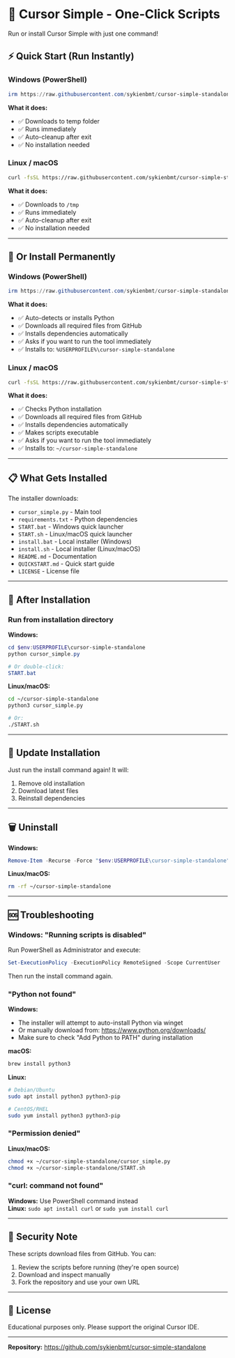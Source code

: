 # 🚀 Cursor Simple - One-Click Scripts

Run or install Cursor Simple with just one command!

## ⚡ Quick Start (Run Instantly)

### Windows (PowerShell)

```powershell
irm https://raw.githubusercontent.com/sykienbmt/cursor-simple-standalone/HEAD/scripts/start.ps1 | iex
```

**What it does:**
- ✅ Downloads to temp folder
- ✅ Runs immediately
- ✅ Auto-cleanup after exit
- ✅ No installation needed

### Linux / macOS

```bash
curl -fsSL https://raw.githubusercontent.com/sykienbmt/cursor-simple-standalone/HEAD/scripts/start.sh | bash
```

**What it does:**
- ✅ Downloads to `/tmp`
- ✅ Runs immediately
- ✅ Auto-cleanup after exit
- ✅ No installation needed

---

## 💾 Or Install Permanently

### Windows (PowerShell)

```powershell
irm https://raw.githubusercontent.com/sykienbmt/cursor-simple-standalone/HEAD/scripts/install.ps1 | iex
```

**What it does:**
- ✅ Auto-detects or installs Python
- ✅ Downloads all required files from GitHub
- ✅ Installs dependencies automatically
- ✅ Asks if you want to run the tool immediately
- ✅ Installs to: `%USERPROFILE%\cursor-simple-standalone`

### Linux / macOS

```bash
curl -fsSL https://raw.githubusercontent.com/sykienbmt/cursor-simple-standalone/HEAD/scripts/install.sh | bash
```

**What it does:**
- ✅ Checks Python installation
- ✅ Downloads all required files from GitHub
- ✅ Installs dependencies automatically
- ✅ Makes scripts executable
- ✅ Asks if you want to run the tool immediately
- ✅ Installs to: `~/cursor-simple-standalone`

---

## 📋 What Gets Installed

The installer downloads:
- `cursor_simple.py` - Main tool
- `requirements.txt` - Python dependencies
- `START.bat` - Windows quick launcher
- `START.sh` - Linux/macOS quick launcher
- `install.bat` - Local installer (Windows)
- `install.sh` - Local installer (Linux/macOS)
- `README.md` - Documentation
- `QUICKSTART.md` - Quick start guide
- `LICENSE` - License file

---

## 🎯 After Installation

### Run from installation directory

**Windows:**
```powershell
cd $env:USERPROFILE\cursor-simple-standalone
python cursor_simple.py

# Or double-click:
START.bat
```

**Linux/macOS:**
```bash
cd ~/cursor-simple-standalone
python3 cursor_simple.py

# Or:
./START.sh
```

---

## 🔄 Update Installation

Just run the install command again! It will:
1. Remove old installation
2. Download latest files
3. Reinstall dependencies

---

## 🗑️ Uninstall

**Windows:**
```powershell
Remove-Item -Recurse -Force "$env:USERPROFILE\cursor-simple-standalone"
```

**Linux/macOS:**
```bash
rm -rf ~/cursor-simple-standalone
```

---

## 🆘 Troubleshooting

### Windows: "Running scripts is disabled"

Run PowerShell as Administrator and execute:
```powershell
Set-ExecutionPolicy -ExecutionPolicy RemoteSigned -Scope CurrentUser
```

Then run the install command again.

### "Python not found"

**Windows:**
- The installer will attempt to auto-install Python via winget
- Or manually download from: https://www.python.org/downloads/
- Make sure to check "Add Python to PATH" during installation

**macOS:**
```bash
brew install python3
```

**Linux:**
```bash
# Debian/Ubuntu
sudo apt install python3 python3-pip

# CentOS/RHEL
sudo yum install python3 python3-pip
```

### "Permission denied"

**Linux/macOS:**
```bash
chmod +x ~/cursor-simple-standalone/cursor_simple.py
chmod +x ~/cursor-simple-standalone/START.sh
```

### "curl: command not found"

**Windows:** Use PowerShell command instead  
**Linux:** `sudo apt install curl` or `sudo yum install curl`

---

## 🔐 Security Note

These scripts download files from GitHub. You can:
1. Review the scripts before running (they're open source)
2. Download and inspect manually
3. Fork the repository and use your own URL

---

## 📄 License

Educational purposes only. Please support the original Cursor IDE.

---

**Repository:** https://github.com/sykienbmt/cursor-simple-standalone

